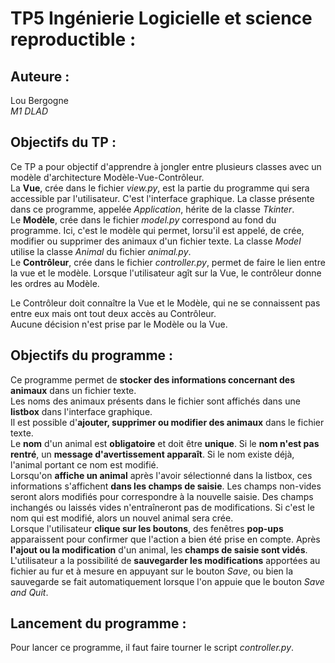 # TP5 Ingénierie Logicielle et science reproductible :  
## Auteure :  
Lou Bergogne  
*M1 DLAD*   
## Objectifs du TP :  
Ce TP a pour objectif d'apprendre à jongler entre plusieurs classes avec un modèle d'architecture Modèle-Vue-Contrôleur.  
La **Vue**, crée dans le fichier *view.py*, est la partie du programme qui sera accessible par l'utilisateur. C'est l'interface graphique.
La classe présente dans ce programme, appelée *Application*, hérite de la classe *Tkinter*.  
Le **Modèle**, crée dans le fichier *model.py* correspond au fond du programme. Ici, c'est le modèle qui permet, lorsu'il est appelé, de crée, modifier ou supprimer des animaux d'un fichier texte. La classe *Model* utilise la classe *Animal* du fichier *animal.py*.  
Le **Contrôleur**, crée dans le fichier *controller.py*, permet de faire le lien entre la vue et le modèle. Lorsque l'utilisateur agît sur la Vue, le contrôleur donne les ordres au Modèle.  
  
Le Contrôleur doit connaître la Vue et le Modèle, qui ne se connaissent pas entre eux mais ont tout deux accès au Contrôleur.  
Aucune décision n'est prise par le Modèle ou la Vue.
## Objectifs du programme :
Ce programme permet de **stocker des informations concernant des animaux** dans un fichier texte.  
Les noms des animaux présents dans le fichier sont affichés dans une **listbox** dans l'interface graphique.  
Il est possible d'**ajouter, supprimer ou modifier des animaux** dans le fichier texte.  
Le **nom** d'un animal est **obligatoire** et doit être **unique**. Si le **nom n'est pas rentré**, un **message d'avertissement apparaît**. Si le nom existe déjà, l'animal portant ce nom est modifié.  
Lorsqu'on **affiche un animal** après l'avoir sélectionné dans la listbox, ces informations s'affichent **dans les champs de saisie**.
Les champs non-vides seront alors modifiés pour correspondre à la nouvelle saisie. Des champs inchangés ou laissés vides n'entraîneront pas de modifications. Si c'est le nom qui est modifié, alors un nouvel animal sera crée.  
Lorsque l'utilisateur **clique sur les boutons**, des fenêtres **pop-ups** apparaissent pour confirmer que l'action a bien été prise en compte.  Après **l'ajout ou la modification** d'un animal, les **champs de saisie sont vidés**.  
L'utilisateur a la possibilité de **sauvegarder les modifications** apportées au fichier au fur et à mesure en appuyant sur le bouton *Save*, ou bien la sauvegarde se fait automatiquement lorsque l'on appuie que le bouton *Save and Quit*.
## Lancement du programme :
Pour lancer ce programme, il faut faire tourner le script *controller.py*.
